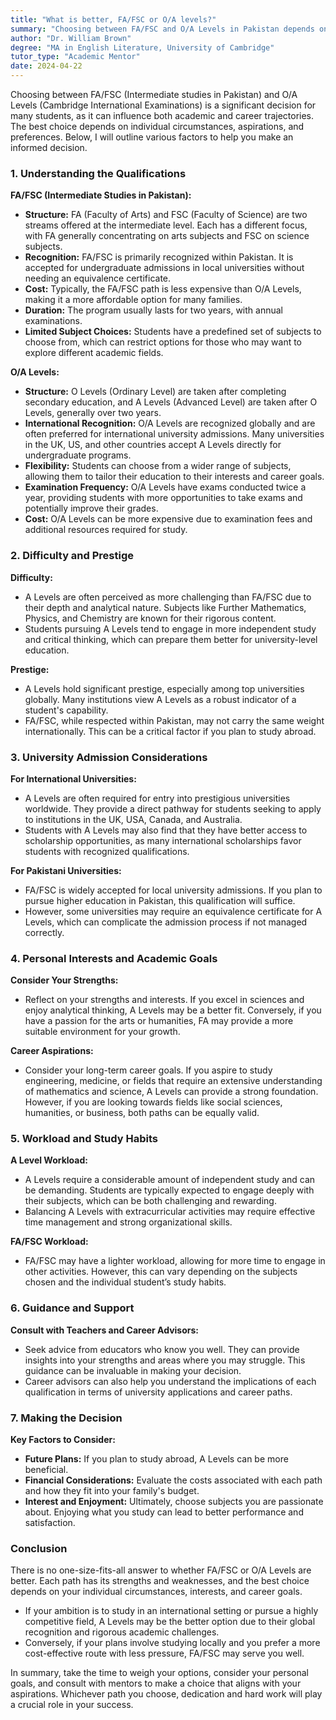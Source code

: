 ```yaml
---
title: "What is better, FA/FSC or O/A levels?"
summary: "Choosing between FA/FSC and O/A Levels in Pakistan depends on individual goals and preferences, impacting future academic and career paths."
author: "Dr. William Brown"
degree: "MA in English Literature, University of Cambridge"
tutor_type: "Academic Mentor"
date: 2024-04-22
---
```


Choosing between FA/FSC (Intermediate studies in Pakistan) and O/A Levels (Cambridge International Examinations) is a significant decision for many students, as it can influence both academic and career trajectories. The best choice depends on individual circumstances, aspirations, and preferences. Below, I will outline various factors to help you make an informed decision.

### 1. Understanding the Qualifications

**FA/FSC (Intermediate Studies in Pakistan):**
- **Structure:** FA (Faculty of Arts) and FSC (Faculty of Science) are two streams offered at the intermediate level. Each has a different focus, with FA generally concentrating on arts subjects and FSC on science subjects.
- **Recognition:** FA/FSC is primarily recognized within Pakistan. It is accepted for undergraduate admissions in local universities without needing an equivalence certificate.
- **Cost:** Typically, the FA/FSC path is less expensive than O/A Levels, making it a more affordable option for many families.
- **Duration:** The program usually lasts for two years, with annual examinations.
- **Limited Subject Choices:** Students have a predefined set of subjects to choose from, which can restrict options for those who may want to explore different academic fields.

**O/A Levels:**
- **Structure:** O Levels (Ordinary Level) are taken after completing secondary education, and A Levels (Advanced Level) are taken after O Levels, generally over two years.
- **International Recognition:** O/A Levels are recognized globally and are often preferred for international university admissions. Many universities in the UK, US, and other countries accept A Levels directly for undergraduate programs.
- **Flexibility:** Students can choose from a wider range of subjects, allowing them to tailor their education to their interests and career goals.
- **Examination Frequency:** O/A Levels have exams conducted twice a year, providing students with more opportunities to take exams and potentially improve their grades.
- **Cost:** O/A Levels can be more expensive due to examination fees and additional resources required for study.

### 2. Difficulty and Prestige

**Difficulty:**
- A Levels are often perceived as more challenging than FA/FSC due to their depth and analytical nature. Subjects like Further Mathematics, Physics, and Chemistry are known for their rigorous content.
- Students pursuing A Levels tend to engage in more independent study and critical thinking, which can prepare them better for university-level education.

**Prestige:**
- A Levels hold significant prestige, especially among top universities globally. Many institutions view A Levels as a robust indicator of a student's capability.
- FA/FSC, while respected within Pakistan, may not carry the same weight internationally. This can be a critical factor if you plan to study abroad.

### 3. University Admission Considerations

**For International Universities:**
- A Levels are often required for entry into prestigious universities worldwide. They provide a direct pathway for students seeking to apply to institutions in the UK, USA, Canada, and Australia.
- Students with A Levels may also find that they have better access to scholarship opportunities, as many international scholarships favor students with recognized qualifications.

**For Pakistani Universities:**
- FA/FSC is widely accepted for local university admissions. If you plan to pursue higher education in Pakistan, this qualification will suffice.
- However, some universities may require an equivalence certificate for A Levels, which can complicate the admission process if not managed correctly.

### 4. Personal Interests and Academic Goals

**Consider Your Strengths:**
- Reflect on your strengths and interests. If you excel in sciences and enjoy analytical thinking, A Levels may be a better fit. Conversely, if you have a passion for the arts or humanities, FA may provide a more suitable environment for your growth.

**Career Aspirations:**
- Consider your long-term career goals. If you aspire to study engineering, medicine, or fields that require an extensive understanding of mathematics and science, A Levels can provide a strong foundation. However, if you are looking towards fields like social sciences, humanities, or business, both paths can be equally valid.

### 5. Workload and Study Habits

**A Level Workload:**
- A Levels require a considerable amount of independent study and can be demanding. Students are typically expected to engage deeply with their subjects, which can be both challenging and rewarding.
- Balancing A Levels with extracurricular activities may require effective time management and strong organizational skills.

**FA/FSC Workload:**
- FA/FSC may have a lighter workload, allowing for more time to engage in other activities. However, this can vary depending on the subjects chosen and the individual student’s study habits.
  
### 6. Guidance and Support

**Consult with Teachers and Career Advisors:**
- Seek advice from educators who know you well. They can provide insights into your strengths and areas where you may struggle. This guidance can be invaluable in making your decision.
- Career advisors can also help you understand the implications of each qualification in terms of university applications and career paths.

### 7. Making the Decision

**Key Factors to Consider:**
- **Future Plans:** If you plan to study abroad, A Levels can be more beneficial.
- **Financial Considerations:** Evaluate the costs associated with each path and how they fit into your family's budget.
- **Interest and Enjoyment:** Ultimately, choose subjects you are passionate about. Enjoying what you study can lead to better performance and satisfaction.

### Conclusion

There is no one-size-fits-all answer to whether FA/FSC or O/A Levels are better. Each path has its strengths and weaknesses, and the best choice depends on your individual circumstances, interests, and career goals. 

- If your ambition is to study in an international setting or pursue a highly competitive field, A Levels may be the better option due to their global recognition and rigorous academic challenges.
- Conversely, if your plans involve studying locally and you prefer a more cost-effective route with less pressure, FA/FSC may serve you well.

In summary, take the time to weigh your options, consider your personal goals, and consult with mentors to make a choice that aligns with your aspirations. Whichever path you choose, dedication and hard work will play a crucial role in your success.
    